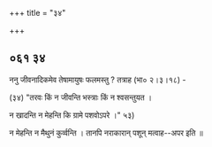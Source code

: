 +++
title = "३४"

+++


## ०६१ ३४
ननु जीवनादिकमेव तेषामायुषः फलमस्तु ? तत्राह (भा० २।३।१८) - 

(३४) "तरवः किं न जीवन्ति भस्त्राः किं न श्वसन्तुयत । 

न खादन्ति न मेहन्ति कि ग्रामे पशवोऽपरे ।" ५३) 

न मेहन्ति न मैथुनं कुर्व्वन्ति । तानपि नराकारान् पशून् मत्वाह--अपर इति ॥ 
